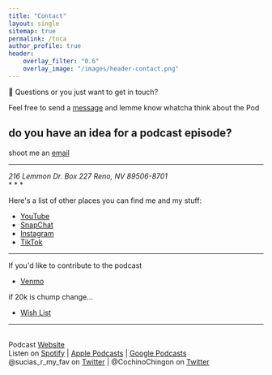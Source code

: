 ```yaml
---
title: "Contact"
layout: single
sitemap: true
permalink: /toca
author_profile: true
header:
    overlay_filter: "0.6"
    overlay_image: "/images/header-contact.png"
---
```


📮 Questions or you just want to get in touch?

Feel free to send a [message](sms://12817667970) and lemme know whatcha think about the Pod

## do you have an idea for a podcast episode?

shoot me an <a href="mailto:el.gallo.cochino@gmail.com?subject=Episode Idea">email</a>

* * *
<address>
216 Lemmon Dr.
Box 227
Reno, NV 89506-8701
</address>
* * *

Here's a list of other places you can find me and my stuff:

*   [YouTube](http://www.youtube.com/channel/UCgYSjBmIL3nkxBon4f0Gl_Q)
*   [SnapChat](http://www.snapchat.com/add/cochinochingon)
*   [Instagram](https://www.instagram.com/cochinochingon/)
*   [TikTok](https://www.tiktok.com/@cochinochingon/)

* * *

If you'd like to contribute to the podcast

*   [Venmo](https://venmo.com/cochinochingon)

if 20k is chump change…

*   [Wish List](https://www.bhphotovideo.com/find/wishlist.jsp#/)

* * *

<br> Podcast [Website](https://sucias.xyz)<a href='https://sucias.xyz'><i class='fas fa-link'></i></a>
<br> Listen on [Spotify](https://open.spotify.com/show/3XjoipCU3QzeIaQAAQpBdW)<a href='https://open.spotify.com/show/3XjoipCU3QzeIaQAAQpBdW'><i class='fab fa-spotify'></i></a> | [Apple Podcasts](https://podcasts.apple.com/us/podcast/sucias-are-my-favorite/id1548173787)<i class='fas fa-podcast'></i> | [Google Podcasts](https://podcasts.google.com/feed/aHR0cHM6Ly9hbmNob3IuZm0vcy80MjI0YzYzYy9wb2RjYXN0L3Jzcw)<a href='https://podcasts.google.com/feed/aHR0cHM6Ly9hbmNob3IuZm0vcy80MjI0YzYzYy9wb2RjYXN0L3Jzcw'><i class='fab fa-google-play'></i></a>
<br> @sucias_r_my_fav on [Twitter](https://twitter.com/sucias_r_my_fav)<a href='https://twitter.com/sucias_r_my_fav'><i class='fab fa-twitter'></i></a> | @CochinoChingon on [Twitter](https://twitter.com/cochinochingon)<a href='https://twitter.com/cochinochingon'><i class='fab fa-twitter'></i></a>
